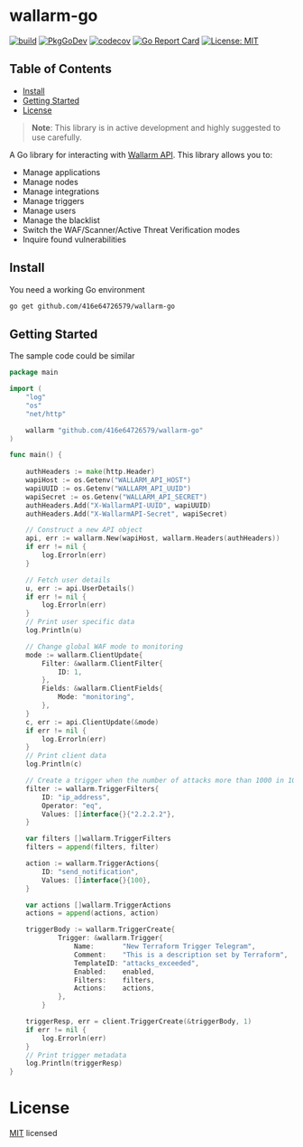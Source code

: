 # wallarm-go

[![build](https://github.com/416e64726579/wallarm-go/workflows/Go/badge.svg)](https://github.com/416e64726579/wallarm-go/actions?query=workflow%3AGo)
[![PkgGoDev](https://pkg.go.dev/badge/github.com/416e64726579/wallarm-go)](https://pkg.go.dev/github.com/416e64726579/wallarm-go)
[![codecov](https://codecov.io/gh/416e64726579/wallarm-go/branch/master/graph/badge.svg)](https://codecov.io/gh/416e64726579/wallarm-go)
[![Go Report Card](https://goreportcard.com/badge/github.com/416e64726579/wallarm-go?style=flat-square)](https://goreportcard.com/report/github.com/416e64726579/wallarm-go)
[![License: MIT](https://img.shields.io/badge/License-MIT-yellow.svg)](https://github.com/416e64726579/wallarm-go/blob/master/LICENSE)

## Table of Contents
- [Install](#install)
- [Getting Started](#getting-started)
- [License](#license)

> **Note**: This library is in active development and highly suggested to use carefully.

A Go library for interacting with
[Wallarm API](https://apiconsole.eu1.wallarm.com). This library allows you to:

* Manage applications
* Manage nodes
* Manage integrations
* Manage triggers
* Manage users
* Manage the blacklist
* Switch the WAF/Scanner/Active Threat Verification modes
* Inquire found vulnerabilities

## Install

You need a working Go environment

```sh
go get github.com/416e64726579/wallarm-go
```

## Getting Started

The sample code could be similar 

```go
package main

import (
	"log"
	"os"
	"net/http"

	wallarm "github.com/416e64726579/wallarm-go"
)

func main() {
	
	authHeaders := make(http.Header)
	wapiHost := os.Getenv("WALLARM_API_HOST")
	wapiUUID := os.Getenv("WALLARM_API_UUID")
	wapiSecret := os.Getenv("WALLARM_API_SECRET")
	authHeaders.Add("X-WallarmAPI-UUID", wapiUUID)
	authHeaders.Add("X-WallarmAPI-Secret", wapiSecret)

	// Construct a new API object
	api, err := wallarm.New(wapiHost, wallarm.Headers(authHeaders))
	if err != nil {
		log.Errorln(err)
	}

	// Fetch user details
	u, err := api.UserDetails()
	if err != nil {
		log.Errorln(err)
	}
	// Print user specific data
	log.Println(u)

	// Change global WAF mode to monitoring
	mode := wallarm.ClientUpdate{
		Filter: &wallarm.ClientFilter{
			ID: 1,
		},
		Fields: &wallarm.ClientFields{
			Mode: "monitoring",
		},
	}
	c, err := api.ClientUpdate(&mode)
	if err != nil {
		log.Errorln(err)
	}
	// Print client data
	log.Println(c)

	// Create a trigger when the number of attacks more than 1000 in 10 minutes
	filter := wallarm.TriggerFilters{
		ID: "ip_address",
		Operator: "eq",
		Values: []interface{}{"2.2.2.2"},
	}

	var filters []wallarm.TriggerFilters
	filters = append(filters, filter)

	action := wallarm.TriggerActions{
		ID: "send_notification",
		Values: []interface{}{100},
	}

	var actions []wallarm.TriggerActions
	actions = append(actions, action)

	triggerBody := wallarm.TriggerCreate{
			Trigger: &wallarm.Trigger{
				Name:       "New Terraform Trigger Telegram",
				Comment:    "This is a description set by Terraform",
				TemplateID: "attacks_exceeded",
				Enabled:    enabled,
				Filters:    filters,
				Actions:    actions,
			},
		}

	triggerResp, err = client.TriggerCreate(&triggerBody, 1)
	if err != nil {
		log.Errorln(err)
	}
	// Print trigger metadata
	log.Println(triggerResp)
}
```

# License

[MIT](LICENSE) licensed
